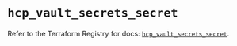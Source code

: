 # `hcp_vault_secrets_secret`

Refer to the Terraform Registry for docs: [`hcp_vault_secrets_secret`](https://registry.terraform.io/providers/hashicorp/hcp/0.110.0/docs/resources/vault_secrets_secret).
